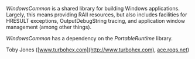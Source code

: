 _WindowsCommon_ is a shared library for building Windows applications.  Largely, this means
providing RAII resources, but also includes facilities for HRESULT exceptions,
OutputDebugString tracing, and application window management (among other things).

_WindowsCommon_ has a dependency on the _PortableRuntime_ library.

Toby Jones \([www.turbohex.com](http://www.turbohex.com), [ace.roqs.net](http://ace.roqs.net)\)
